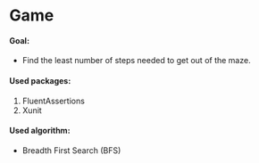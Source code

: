 # Game  
  
#### Goal:  
* Find the least number of steps needed to get out of the maze.  

#### Used packages:  
1. FluentAssertions  
2. Xunit  
  
#### Used algorithm:  
* Breadth First Search (BFS)  
